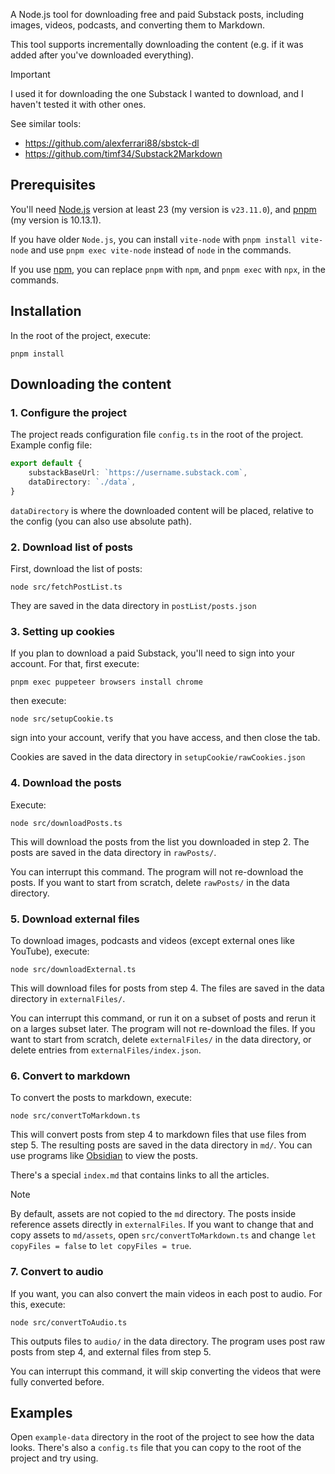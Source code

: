 A Node.js tool for downloading free and paid Substack posts, including images, videos, podcasts, and converting them to Markdown.

This tool supports incrementally downloading the content (e.g. if it was added after you've downloaded everything).

> [!IMPORTANT]
> I used it for downloading the one Substack I wanted to download, and I haven't tested it with other ones.

See similar tools:
* https://github.com/alexferrari88/sbstck-dl
* https://github.com/timf34/Substack2Markdown

## Prerequisites

You'll need [Node.js](https://nodejs.org) version at least 23 (my version is `v23.11.0`), and [pnpm](https://pnpm.io/) (my version is 10.13.1).

If you have older `Node.js`, you can install `vite-node` with `pnpm install vite-node` and use `pnpm exec vite-node` instead of `node` in the commands.

If you use [npm](https://www.npmjs.com/), you can replace `pnpm` with `npm`, and `pnpm exec` with `npx`, in the commands.

## Installation

In the root of the project, execute:
```shell
pnpm install
```

## Downloading the content

### 1. Configure the project

The project reads configuration file `config.ts` in the root of the project. Example config file:

```typescript
export default {
    substackBaseUrl: `https://username.substack.com`,
    dataDirectory: `./data`,
}
```

`dataDirectory` is where the downloaded content will be placed, relative to the config (you can also use absolute path).

### 2. Download list of posts

First, download the list of posts:

```shell
node src/fetchPostList.ts
```

They are saved in the data directory in `postList/posts.json`

### 3. Setting up cookies

If you plan to download a paid Substack, you'll need to sign into your account. For that, first execute:

```shell
pnpm exec puppeteer browsers install chrome
```

then execute:

```shell
node src/setupCookie.ts
```

sign into your account, verify that you have access, and then close the tab.

Cookies are saved in the data directory in `setupCookie/rawCookies.json`

### 4. Download the posts

Execute:

```shell
node src/downloadPosts.ts
```

This will download the posts from the list you downloaded in step 2. The posts are saved in the data directory in `rawPosts/`.

You can interrupt this command. The program will not re-download the posts. If you want to start from scratch, delete `rawPosts/` in the data directory.

### 5. Download external files

To download images, podcasts and videos (except external ones like YouTube), execute:

```shell
node src/downloadExternal.ts
```

This will download files for posts from step 4. The files are saved in the data directory in `externalFiles/`.

You can interrupt this command, or run it on a subset of posts and rerun it on a larges subset later. The program will not re-download the files. If you want to start from scratch, delete `externalFiles/` in the data directory, or delete entries from `externalFiles/index.json`.

### 6. Convert to markdown

To convert the posts to markdown, execute:

```shell
node src/convertToMarkdown.ts
```

This will convert posts from step 4 to markdown files that use files from step 5. The resulting posts are saved in the data directory in `md/`. You can use programs like [Obsidian](https://obsidian.md/) to view the posts.

There's a special `index.md` that contains links to all the articles.

> [!NOTE]
> By default, assets are not copied to the `md` directory. The posts inside reference assets directly in `externalFiles`.
> If you want to change that and copy assets to `md/assets`, open `src/convertToMarkdown.ts` and change `let copyFiles = false` to `let copyFiles = true`.

### 7. Convert to audio

If you want, you can also convert the main videos in each post to audio. For this, execute:

```shell
node src/convertToAudio.ts
```

This outputs files to `audio/` in the data directory. The program uses post raw posts from step 4, and external files from step 5.

You can interrupt this command, it will skip converting the videos that were fully converted before.

## Examples

Open `example-data` directory in the root of the project to see how the data looks. There's also a `config.ts` file that you can copy to the root of the project and try using.
